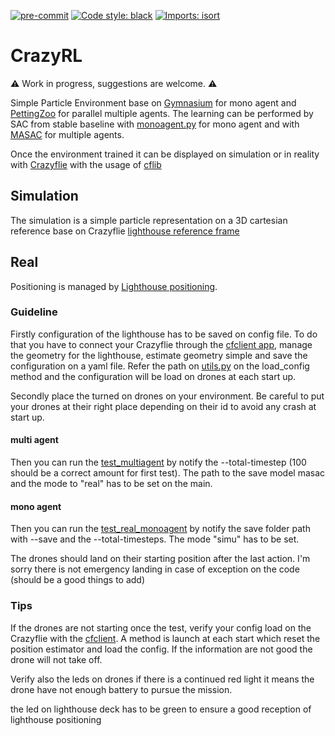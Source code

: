 [![pre-commit](https://img.shields.io/badge/pre--commit-enabled-brightgreen?logo=pre-commit&logoColor=white)](https://pre-commit.com/)
[![Code style: black](https://img.shields.io/badge/code%20style-black-000000.svg)](https://github.com/psf/black)
[![Imports: isort](https://img.shields.io/badge/%20imports-isort-%231674b1?style=flat&labelColor=ef8336)](https://pycqa.github.io/isort/)

# CrazyRL

:warning: Work in progress, suggestions are welcome. :warning:

Simple Particle Environment base on [Gymnasium](https://gymnasium.farama.org/) for mono agent and
[PettingZoo](https://pettingzoo.farama.org/) for parallel multiple agents.
The learning can be performed by SAC from stable baseline with [monoagent.py](learning/monoagent.py) for mono agent and
with [MASAC](https://github.com/ffelten/MASAC) for multiple agents.

Once the environment trained it can be displayed on simulation or in reality with [Crazyflie](https://www.bitcraze.io/products/crazyflie-2-1/)
with the usage of [cflib](https://www.bitcraze.io/documentation/repository/crazyflie-lib-python/master/api/cflib/)

## Simulation

The simulation is a simple particle representation on a 3D cartesian reference base on Crazyflie [lighthouse reference frame](https://www.bitcraze.io/documentation/repository/crazyflie-firmware/master/functional-areas/lighthouse/terminology_definitions/)

## Real

Positioning is managed by [Lighthouse positioning](https://www.bitcraze.io/documentation/system/positioning/ligthouse-positioning-system/).

### Guideline

Firstly configuration of the lighthouse has to be saved on config file. To do that you have to connect your Crazyflie
through the [cfclient app](https://www.bitcraze.io/documentation/repository/crazyflie-clients-python/master/userguides/userguide_client/),
manage the geometry for the lighthouse, estimate geometry simple and save the configuration on a yaml file.
Refer the path on [utils.py](utils/utils.py) on the load_config method and the configuration will be load on drones at each start up.

Secondly place the turned on drones on your environment. Be careful to put your drones at their right place depending on
their id to avoid any crash at start up.

#### multi agent
Then you can run the [test_multiagent](learning/test_multiagent.py) by notify the --total-timestep (100 should be a
correct amount for first test). The path to the save model masac and the mode to "real" has to be set on the main.

#### mono agent

Then you can run the [test_real_monoagent](learning/test_real_monoagent.py) by notify the save folder path with --save
and the --total-timesteps. The mode "simu" has to be set.


The drones should land on their starting position after the last action. I'm sorry there is not emergency landing
in case of exception on the code (should be a good things to add)

### Tips

If the drones are not starting once the test, verify your config load on the Crazyflie with the [cfclient](https://www.bitcraze.io/documentation/repository/crazyflie-clients-python/master/userguides/userguide_client/).
A method is launch at each start which reset the position estimator and load the config. If the information are not good
the drone will not take off.

Verify also the leds on drones if there is a continued red light it means the drone have not enough battery to pursue
the mission.

the led on lighthouse deck has to be green to ensure a good reception of lighthouse positioning
